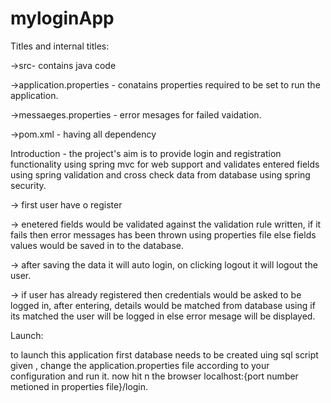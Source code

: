 # myloginApp

Titles and internal titles:

->src- contains java code

->application.properties - conatains properties required to be set to run the application.

->messaeges.properties - error mesages for failed vaidation.

->pom.xml - having all dependency 

Introduction - the project's aim is to provide login and registration functionality using spring mvc for web support and validates
entered fields using spring validation and cross check data from database using spring security.

-> first user have o register

-> enetered fields would be validated against the validation rule written, if it fails then error messages has been thrown using
properties file else fields values would be saved in to the database.

-> after saving the data it will auto login, on clicking logout it will logout the user.

-> if user has already registered then credentials would be asked to be logged in, after entering, details would be matched from database 
using if its matched the user will be logged in else error mesage will be displayed.

Launch:

to launch this application first database needs to be created uing sql script given ,
change the application.properties file according to your configuration and run it.
now hit n the browser localhost:{port number metioned in properties file}/login.
